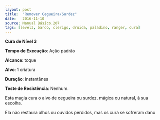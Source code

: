 ```yaml
---
layout: post
title:  "Remover Cegueira/Surdez"
date:   2016-11-10
source: Manual Básico.207
tags: [level3, bardo, clerigo, druida, paladino, ranger, cura]
---
```


**Cura de Nível 3**

**Tempo de Execução**: Ação padrão

**Alcance**: toque

**Alvo**: 1 criatura

**Duração**: instantânea

**Teste de Resistência**: Nenhum.

Esta magia cura o alvo de cegueira ou surdez, mágica ou natural, à sua escolha. 

Ela não restaura olhos ou ouvidos perdidos, mas os cura se sofreram dano
